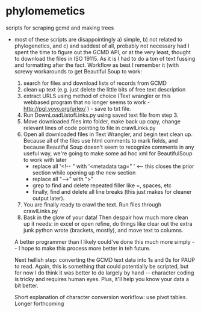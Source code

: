 phylomemetics
=============

scripts for scraping gcmd and making trees

- most of these scripts are disappointingly a) simple, b) not related to phylogenetics, and c) and saddest of all, probably not necessary had I spent the time to figure out the GCMD API, or at the very least, thought to download the files in ISO 19115.  As it is I had to do a ton of text fussing and formatting after the fact.  Workflow as best I remember it (with screwy workarounds to get Beautiful Soup to work:

     1) search for files and download lists of records from GCMD
     2) clean up text (e.g. just delete the little bits of free text description
     3) extract URLS using method of choice (Text wrangler or this webbased program that no longer seems to work - http://pgl.yoyo.org/urlex/ ) -  save to txt file.  
     4) Run DownLoadListofLinks.py using saved text file from step 3.
     5) Move downloaded files into folder, make back up copy, change relevant lines of code pointing to file in crawlLinks.py
     6) Open all downloaded files in Text Wrangler, and begin text clean up. Because all of the files use html comments to mark fields, and because Beautiful Soup doesn't seem to recognize comments in any useful way, we're going to make some ad hoc xml for BeautifulSoup to work with later
          - replace all '<!-- " with '</metadata><metadata tag="  ' <-- this closes the prior section while opening up the new section
          - replace all "-->" with ">"
          - grep to find and delete repeated filler like =, spaces, etc
          - finally, find and delete all line breaks (this just makes for cleaner output later).
     7) You are finally ready to crawl the text.  Run files through crawlLinks.py
     8) Bask in the glow of your data! Then despair how much more clean up it needs: in excel or open refine, do things like clear out the extra junk python wrote (brackets, mostly), and move text to columns.
     
     A better programmer than I likely could've done this much more simply -- I hope to make this process more better in teh future.  
     
     Next hellish step: converting the GCMD text data into 1s and 0s for PAUP to read.  Again, this is something that could potentially be scripted, but for now I do think it was better to do largely by hand -- character coding is tricky and requires human eyes.  Plus, it'll help you know your data a bit better.
     
     Short explanation of character conversion workflow: use pivot tables.  Longer forthcoming
